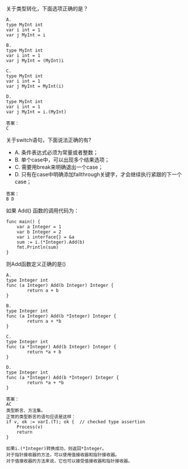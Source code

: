 关于类型转化，下面选项正确的是？

```
A.
type MyInt int
var i int = 1
var j MyInt = i

B.
type MyInt int
var i int = 1
var j MyInt = (MyInt)i

C.
type MyInt int
var i int = 1
var j MyInt = MyInt(i)

D.
type MyInt int
var i int = 1
var j MyInt = i.(MyInt)
```

```
答案：
C 
```



关于switch语句，下面说法正确的有?

- A. 条件表达式必须为常量或者整数；
- B. 单个case中，可以出现多个结果选项；
- C. 需要用break来明确退出一个case；
- D. 只有在case中明确添加fallthrough关键字，才会继续执行紧跟的下一个case；

```
答案：
B D
```



如果 Add() 函数的调用代码为：

```
func main() {
    var a Integer = 1
    var b Integer = 2
    var i interface{} = &a
    sum := i.(*Integer).Add(b)
    fmt.Println(sum)
}
```

则Add函数定义正确的是()

```
A.
type Integer int
func (a Integer) Add(b Integer) Integer {
        return a + b
}

B.
type Integer int
func (a Integer) Add(b *Integer) Integer {
        return a + *b
}

C.
type Integer int
func (a *Integer) Add(b Integer) Integer {
        return *a + b
}

D.
type Integer int
func (a *Integer) Add(b *Integer) Integer {
        return *a + *b
}
```

```
答案：
AC
类型断言、方法集。
正常的类型断言的语句应该是这样：
if v, ok := varI.(T); ok {  // checked type assertion
    Process(v)
    return
}

如果i.(*Integer)转换成功，则返回*Integer。
对于指针接收器的方法，可以使用值接收器和指针接收器。
对于值接收器的方法来说，它也可以接受值接收器和指针接收器。
```







